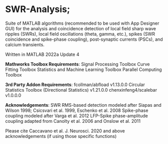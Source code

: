 # SWR-Analysis;
Suite of MATLAB algorithms (recommended to be used with App Designer GUI) 
for the analysis and coincidence detection of local field sharp wave ripples (SWRs), 
local field oscillations (theta, gamma, etc.), spikes (SWR coincidence and 
spike-phase coupling), post-synaptic currents (PSCs), and calcium transients.

Written in MATLAB 2022a Update 4

**Mathworks Toolbox Requirements**:
Signal Processing Toolbox
Curve Fitting Toolbox
Statistics and Machine Learning Toolbox
Parallel Computing Toolbox

**3rd Party Addon Requirements**:
fcollman/abfload v1.13.0.0
Circular Statistics Toolbox (Directional Statistics) v1.21.0.0
chenxinfeng4/scalebar v1.0.0.0

**Acknowledgements**:
SWR RMS-based detection modeled after Siapas and Wilson 1998; Csicsvari et al. 1999, Eschenko et al. 2008
Spike-phase coupling modeled after Varga et al. 2012
LFP-Spike phase-amplitude coupling adapted from Canolty et al. 2006 and Onslow et al. 2011

Please cite Caccavano et al. J. Neurosci. 2020 and above acknowledgements (if using those specific functions)

